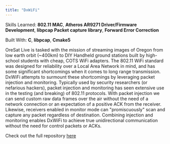 ```yaml
---
title: "DxWiFi"
---
```


Skills Learned: **802.11 MAC**, **Atheros AR9271 Driver/Firmware Development**, **libpcap Packet capture library**, **Forward Error Correction**

Built With: **C**, **libpcap**, **Cmake5**<br/>

OreSat Live is tasked with the mission of streaming images of Oregon from
low earth orbit (~400km) to DIY Handheld ground stations built by high-school 
students with cheap, COTS WiFi adapters. The 802.11 WiFi standard was designed 
for reliability over a Local Area Network in mind, and has some significant 
shortcomings when it comes to long range transmission. 
DxWiFi attempts to surmount these shortcomings by leveraging packet injection 
and monitoring. Typically used by security researchers (or nefarious hackers), 
packet injection and monitoring has seen extensive use in the testing (and breaking)
of 802.11 protocols. With packet injection we can send custom raw data frames 
over the air without the need of a network connection or an expectation of a 
positive ACK from the receiver. Likewise, receivers enabled in monitor mode can
"promiscuously" scan and capture any packet regardless of destination. Combining 
injection and monitoring enables DxWiFi to achieve true unidirectional communication 
without the need for control packets or ACKs. 

Check out the full repository [here](https://github.com/AlexanderJDupree/dxwifi-prototype)

